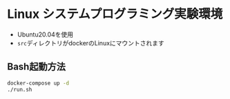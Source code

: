 # Linux システムプログラミング実験環境

- Ubuntu20.04を使用
- `src`ディレクトリがdockerのLinuxにマウントされます

## Bash起動方法

```sh
docker-compose up -d
./run.sh
```


